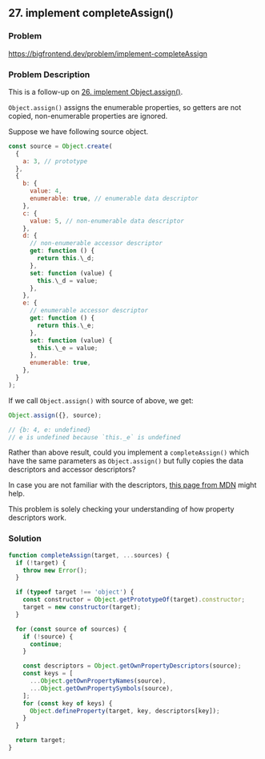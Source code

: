 ## 27. implement completeAssign()

### Problem

https://bigfrontend.dev/problem/implement-completeAssign

### Problem Description

This is a follow-up on [26. implement Object.assign()](https://bigfrontend.dev/problem/implement-object-assign).

`Object.assign()` assigns the enumerable properties, so getters are not copied, non-enumerable properties are ignored.

Suppose we have following source object.

```js
const source = Object.create(
  {
    a: 3, // prototype
  },
  {
    b: {
      value: 4,
      enumerable: true, // enumerable data descriptor
    },
    c: {
      value: 5, // non-enumerable data descriptor
    },
    d: {
      // non-enumerable accessor descriptor
      get: function () {
        return this.\_d;
      },
      set: function (value) {
        this.\_d = value;
      },
    },
    e: {
      // enumerable accessor descriptor
      get: function () {
        return this.\_e;
      },
      set: function (value) {
        this.\_e = value;
      },
      enumerable: true,
    },
  }
);
```

If we call `Object.assign()` with source of above, we get:

```js
Object.assign({}, source);

// {b: 4, e: undefined}
// e is undefined because `this._e` is undefined
```

Rather than above result, could you implement a `completeAssign()` which have the same parameters as `Object.assign()` but fully copies the data descriptors and accessor descriptors?

In case you are not familiar with the descriptors, [this page from MDN](https://developer.mozilla.org/en-US/docs/Web/JavaScript/Reference/Global_Objects/Object/defineProperty) might help.

This problem is solely checking your understanding of how property descriptors work.

### Solution

```js
function completeAssign(target, ...sources) {
  if (!target) {
    throw new Error();
  }

  if (typeof target !== 'object') {
    const constructor = Object.getPrototypeOf(target).constructor;
    target = new constructor(target);
  }

  for (const source of sources) {
    if (!source) {
      continue;
    }

    const descriptors = Object.getOwnPropertyDescriptors(source);
    const keys = [
      ...Object.getOwnPropertyNames(source),
      ...Object.getOwnPropertySymbols(source),
    ];
    for (const key of keys) {
      Object.defineProperty(target, key, descriptors[key]);
    }
  }

  return target;
}
```
